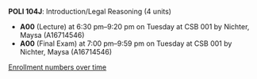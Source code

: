 **POLI 104J**: Introduction/Legal Reasoning (4 units)

- **A00** (Lecture) at 6:30 pm–9:20 pm on Tuesday at CSB 001 by Nichter, Maysa (A16714546)
- **A00** (Final Exam) at 7:00 pm–9:59 pm on Tuesday at CSB 001 by Nichter, Maysa (A16714546)

[Enrollment numbers over time](./POLI104J.tsv)
